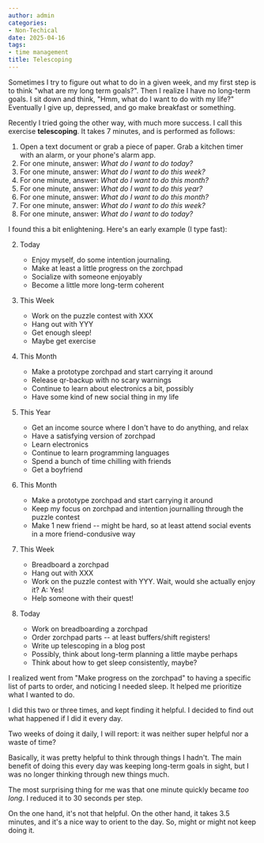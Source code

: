 ```yaml
---
author: admin
categories:
- Non-Techical
date: 2025-04-16
tags:
- time management
title: Telescoping
---
```


Sometimes I try to figure out what to do in a given week, and my first step is to think "what are my long term goals?". Then I realize I have no long-term goals. I sit down and think, "Hmm, what do I want to do with my life?" Eventually I give up, depressed, and go make breakfast or something.

Recently I tried going the other way, with much more success. I call this exercise **telescoping**. It takes 7 minutes, and is performed as follows:

1. Open a text document or grab a piece of paper. Grab a kitchen timer with an alarm, or your phone's alarm app.
2. For one minute, answer: *What do I want to do today?*
4. For one minute, answer: *What do I want to do this week?*
5. For one minute, answer: *What do I want to do this month?*
6. For one minute, answer: *What do I want to do this year?*
7. For one minute, answer: *What do I want to do this month?*
8. For one minute, answer: *What do I want to do this week?*
9. For one minute, answer: *What do I want to do today?*

I found this a bit enlightening. Here's an early example (I type fast):

2. Today
    - Enjoy myself, do some intention journaling.
    - Make at least a little progress on the zorchpad
    - Socialize with someone enjoyably
    - Become a little more long-term coherent
    
3. This Week
    - Work on the puzzle contest with XXX
    - Hang out with YYY
    - Get enough sleep!
    - Maybe get exercise

4. This Month
    - Make a prototype zorchpad and start carrying it around
    - Release qr-backup with no scary warnings
    - Continue to learn about electronics a bit, possibly
    - Have some kind of new social thing in my life

5. This Year
    - Get an income source where I don't have to do anything, and relax
    - Have a satisfying version of zorchpad
    - Learn electronics
    - Continue to learn programming languages
    - Spend a bunch of time chilling with friends
    - Get a boyfriend

6. This Month
    - Make a prototype zorchpad and start carrying it around
    - Keep my focus on zorchpad and intention journalling through the puzzle contest
    - Make 1 new friend --  might be hard, so at least attend social events in a more friend-condusive way

7. This Week
    - Breadboard a zorchpad
    - Hang out with XXX
    - Work on the puzzle contest with YYY. Wait, would she actually enjoy it? A: Yes!
    - Help someone with their quest!

8. Today
    - Work on breadboarding a zorchpad
    - Order zorchpad parts -- at least buffers/shift registers!
    - Write up telescoping in a blog post
    - Possibly, think about long-term planning a little maybe perhaps
    - Think about how to get sleep consistently, maybe?

I realized went from "Make progress on the zorchpad" to having a specific list of parts to order, and noticing I needed sleep. It helped me prioritize what I wanted to do.

I did this two or three times, and kept finding it helpful. I decided to find out what happened if I did it every day.

Two weeks of doing it daily, I will report: it was neither super helpful nor a waste of time?

Basically, it was pretty helpful to think through things I hadn't. The main benefit of doing this every day was keeping long-term goals in sight, but I was no longer thinking through new things much.

The most surprising thing for me was that one minute quickly became *too long*. I reduced it to 30 seconds per step.

On the one hand, it's not that helpful. On the other hand, it takes 3.5 minutes, and it's a nice way to orient to the day. So, might or might not keep doing it.

